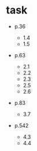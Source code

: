 # task

- p.36
    - 1.4
    - 1.5

- p.63
    - 2.1
    - 2.2
    - 2.3
    - 2.5
    - 2.6

- p.83
    - 3.7

- p.542
    - 4.3
    - 4.4
